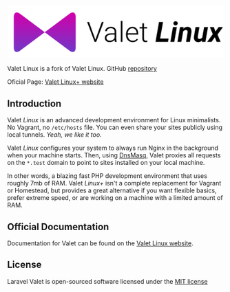 <p align="center"><img width="500" src="https://raw.githubusercontent.com/squadti/valet-linux/master/images/logo.svg"></p>

Valet Linux is a fork of Valet Linux. GitHub [repository](https://github.com/genesisweb/valet-linux-plus)

Oficial Page: [Valet Linux+ website](https://valetlinuxplus/)

## Introduction

Valet *Linux* is an advanced development environment for Linux minimalists. No Vagrant, no `/etc/hosts` file. You can even share your sites publicly using local tunnels. _Yeah, we like it too._

Valet *Linux* configures your system to always run Nginx in the background when your machine starts. Then, using [DnsMasq](https://en.wikipedia.org/wiki/Dnsmasq), Valet proxies all requests on the `*.test` domain to point to sites installed on your local machine.

In other words, a blazing fast PHP development environment that uses roughly 7mb of RAM. Valet *Linux+* isn't a complete replacement for Vagrant or Homestead, but provides a great alternative if you want flexible basics, prefer extreme speed, or are working on a machine with a limited amount of RAM.

## Official Documentation

Documentation for Valet can be found on the [Valet Linux website](https://squadti.com/docs/valet-linux/).


## License

Laravel Valet is open-sourced software licensed under the [MIT license](http://opensource.org/licenses/MIT)
